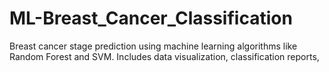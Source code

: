 # ML-Breast_Cancer_Classification
Breast cancer stage prediction using machine learning algorithms like Random Forest and SVM. Includes data visualization, classification reports,
